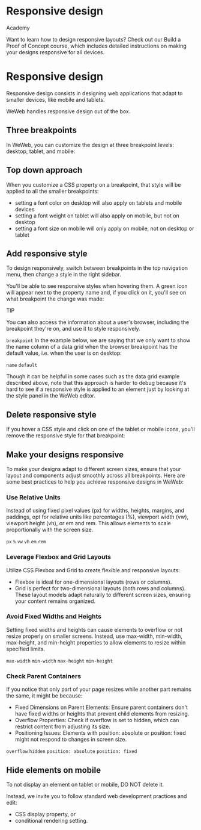# Responsive design ​

Academy

Want to learn how to design responsive layouts? Check out our Build a Proof of Concept course, which includes detailed instructions on making your designs responsive for all devices.


# Responsive design ​

Responsive design consists in designing web applications that adapt to smaller devices, like mobile and tablets.

WeWeb handles responsive design out of the box.


## Three breakpoints ​

In WeWeb, you can customize the design at three breakpoint levels: desktop, tablet, and mobile:




## Top down approach ​

When you customize a CSS property on a breakpoint, that style will be applied to all the smaller breakpoints:

- setting a font color on desktop will also apply on tablets and mobile devices
- setting a font weight on tablet will also apply on mobile, but not on desktop
- setting a font size on mobile will only apply on mobile, not on desktop or tablet


## Add responsive style ​

To design responsively, switch between breakpoints in the top navigation menu, then change a style in the right sidebar.

You'll be able to see responsive styles when hovering them. A green icon will appear next to the property name and, if you click on it, you'll see on what breakpoint the change was made:



TIP

You can also access the information about a user's browser, including the breakpoint they're on, and use it to style responsively.

`breakpoint`
In the example below, we are saying that we only want to show the name column of a data grid when the browser breakpoint has the default value, i.e. when the user is on desktop:

`name`
`default`


Though it can be helpful in some cases such as the data grid example described above, note that this approach is harder to debug because it's hard to see if a responsive style is applied to an element just by looking at the style panel in the WeWeb editor.


## Delete responsive style ​

If you hover a CSS style and click on one of the tablet or mobile icons, you'll remove the responsive style for that breakpoint:




## Make your designs responsive ​

To make your designs adapt to different screen sizes, ensure that your layout and components adjust smoothly across all breakpoints. Here are some best practices to help you achieve responsive designs in WeWeb:


### Use Relative Units ​

Instead of using fixed pixel values (px) for widths, heights, margins, and paddings, opt for relative units like percentages (%), viewport width (vw), viewport height (vh), or em and rem. This allows elements to scale proportionally with the screen size.

`px`
`%`
`vw`
`vh`
`em`
`rem`

### Leverage Flexbox and Grid Layouts ​

Utilize CSS Flexbox and Grid to create flexible and responsive layouts:

- Flexbox is ideal for one-dimensional layouts (rows or columns).
- Grid is perfect for two-dimensional layouts (both rows and columns). These layout models adapt naturally to different screen sizes, ensuring your content remains organized.


### Avoid Fixed Widths and Heights ​

Setting fixed widths and heights can cause elements to overflow or not resize properly on smaller screens. Instead, use max-width, min-width, max-height, and min-height properties to allow elements to resize within specified limits.

`max-width`
`min-width`
`max-height`
`min-height`

### Check Parent Containers ​

If you notice that only part of your page resizes while another part remains the same, it might be because:

- Fixed Dimensions on Parent Elements: Ensure parent containers don't have fixed widths or heights that prevent child elements from resizing.
- Overflow Properties: Check if overflow is set to hidden, which can restrict content from adjusting its size.
- Positioning Issues: Elements with position: absolute or position: fixed might not respond to changes in screen size.

`overflow`
`hidden`
`position: absolute`
`position: fixed`

## Hide elements on mobile ​

To not display an element on tablet or mobile, DO NOT delete it.

Instead, we invite you to follow standard web development practices and edit:

- CSS display property, or
- conditional rendering setting.

